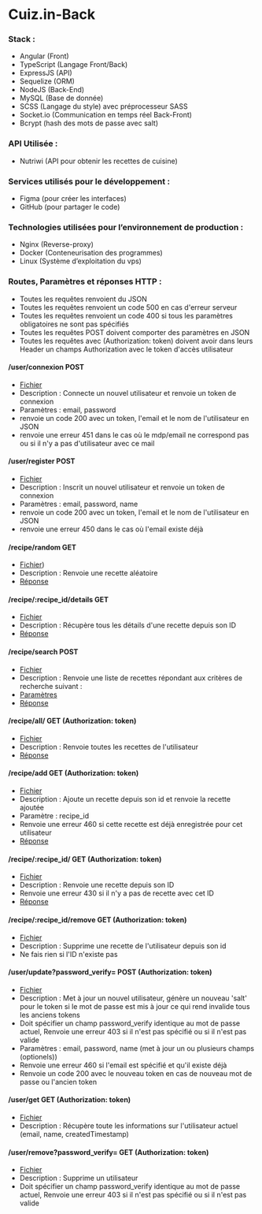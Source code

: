 # Cuiz.in-Back

### Stack :
 - Angular (Front) 
 - TypeScript (Langage Front/Back)
 - ExpressJS (API)
 - Sequelize (ORM)
 - NodeJS (Back-End)
 - MySQL (Base de donnée)
 - SCSS (Langage du style) avec préprocesseur SASS
 - Socket.io (Communication en temps réel Back-Front)
 - Bcrypt (hash des mots de passe avec salt)

### API Utilisée :
 - Nutriwi (API pour obtenir les recettes de cuisine)

### Services utilisés pour le développement :
 - Figma (pour créer les interfaces)
 - GitHub (pour partager le code)

### Technologies utilisées pour l’environnement de production :
 - Nginx (Reverse-proxy)
 - Docker (Conteneurisation des programmes)
 - Linux (Système d’exploitation du vps)

### Routes, Paramètres et réponses HTTP :
 * Toutes les requêtes renvoient du JSON
 * Toutes les requêtes renvoient un code 500 en cas d'erreur serveur
 * Toutes les requêtes renvoient un code 400 si tous les paramètres obligatoires ne sont pas spécifiés
 * Toutes les requêtes POST doivent comporter des paramètres en JSON
 * Toutes les requêtes avec (Authorization: token) doivent avoir dans leurs Header un champs Authorization avec le token d'accès utilisateur

 #### /user/connexion POST
  * [Fichier](./src/routers/user/routeConnexion/RouteConnexion.ts)
  * Description : Connecte un nouvel utilisateur et renvoie un token de connexion
  * Paramètres : email, password
  * renvoie un code 200 avec un token, l'email et le nom de l'utilisateur en JSON
  * renvoie une erreur 451 dans le cas où le mdp/email ne correspond pas ou si il n'y a pas d'utilisateur avec ce mail

 #### /user/register POST
  * [Fichier](./src/routers/user/routeRegister/RouteRegister.ts)
  * Description : Inscrit un nouvel utilisateur et renvoie un token de connexion
  * Paramètres : email, password, name
  * renvoie un code 200 avec un token, l'email et le nom de l'utilisateur en JSON
  * renvoie une erreur 450 dans le cas où l'email existe déjà

 #### /recipe/random GET
  * [Fichier](./src/routers/recipe/routeRandomRecipe/RouteRandomRecipe.ts))
  * Description : Renvoie une recette aléatoire
  * [Réponse](./src/routers/recipe/routeRandomRecipe/RouteRandomRecipeResponse.ts)

 #### /recipe/:recipe_id/details GET
  * [Fichier](./src/routers/recipe/routeGetRecipeDetails/routeGetRecipeDetails.ts)
  * Description : Récupère tous les détails d'une recette depuis son ID
  * [Réponse](./src/interfaces/ProxyRecipeDetails.ts)
 
 #### /recipe/search POST
  * [Fichier](./src/routers/recipe/routeSearchRecipe/RouteSearchRecipe.ts)
  * Description : Renvoie une liste de recettes répondant aux critères de recherche suivant :
  * [Paramètres](./src/routers/recipe/routeSearchRecipe/RouteSearchRecipeRequest.ts)
  * [Réponse](./src/routers/recipe/routeSearchRecipe/RouteSearchRecipeResponse.ts)

 #### /recipe/all/ GET (Authorization: token)
  * [Fichier](./src/routers/recipe/routeGetAllLikedRecipes/RouteGetAllLikedRecipes.ts)
  * Description : Renvoie toutes les recettes de l'utilisateur
  * [Réponse](./src/database/models/likedRecipe/LikedRecipeModel.ts)

 #### /recipe/add GET (Authorization: token)
  * [Fichier](./src/routers/recipe/routeAddLikedRecipe/RouteAddLikedRecipe.ts)
  * Description : Ajoute un recette depuis son id et renvoie la recette ajoutée
  * Paramètre : recipe_id
  * Renvoie une erreur 460 si cette recette est déjà enregistrée pour cet utilisateur
  * [Réponse](./src/database/models/likedRecipe/LikedRecipeModel.ts)

 #### /recipe/:recipe_id/ GET (Authorization: token)
  * [Fichier](./src/routers/recipe/routeGetLikedRecipe/RouteGetLikedRecipe.ts)
  * Description : Renvoie une recette depuis son ID
  * Renvoie une erreur 430 si il n'y a pas de recette avec cet ID
  * [Réponse](./src/database/models/likedRecipe/LikedRecipeModel.ts)
 
 #### /recipe/:recipe_id/remove GET (Authorization: token)
  * [Fichier](./src/routers/recipe/routeRemoveLikedRecipe/routeRemoveLikedRecipe.ts)
  * Description : Supprime une recette de l'utilisateur depuis son id
  * Ne fais rien si l'ID n'existe pas

 #### /user/update?password_verify= POST (Authorization: token)
  * [Fichier](./src/routers/user/routeUpdate/RouteUpdate.ts)
  * Description : Met à jour un nouvel utilisateur, génère un nouveau 'salt' pour le token si le mot de passe est mis à jour ce qui rend invalide tous les anciens tokens
  * Doit spécifier un champ password_verify identique au mot de passe actuel, Renvoie une erreur 403 si il n'est pas spécifié ou si il n'est pas valide 
  * Paramètres : email, password, name (met à jour un ou plusieurs champs (optionels))
  * Renvoie une erreur 460 si l'email est spécifié et qu'il existe déjà
  * Renvoie un code 200 avec le nouveau token en cas de nouveau mot de passe ou l'ancien token

 #### /user/get GET (Authorization: token)
  * [Fichier](./src/routers/user/routeUpdate/RouteUpdate.ts)
  * Description : Récupère toute les informations sur l'utilisateur actuel (email, name, createdTimestamp)

 #### /user/remove?password_verify= GET (Authorization: token)
  * [Fichier](./src/routers/user/routeRemove/RouteRemove.ts)
  * Description : Supprime un utilisateur
  * Doit spécifier un champ password_verify identique au mot de passe actuel, Renvoie une erreur 403 si il n'est pas spécifié ou si il n'est pas valide 

